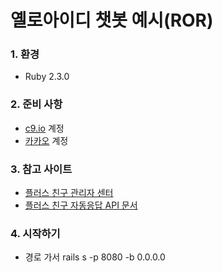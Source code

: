 # 옐로아이디 챗봇 예시(ROR)

### 1. 환경

- Ruby 2.3.0



### 2. 준비 사항

- [c9.io](https://c9.io/) 계정
- [카카오](https://center-pf.kakao.com/login) 계정



### 3. 참고 사이트

- [플러스 친구 관리자 센터](https://center-pf.kakao.com/login)
- [플러스 친구 자동응답 API 문서](https://github.com/plusfriend/auto_reply)



### 4. 시작하기

- 경로 가서 rails s -p 8080 -b 0.0.0.0

